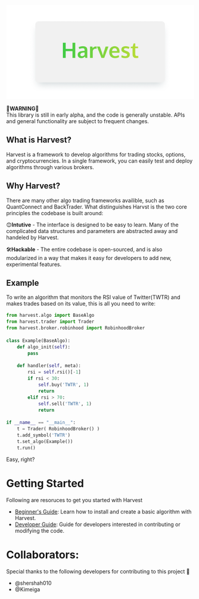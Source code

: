 ![Header](doc/Header.png)

🚨**WARNING**🚨   
This library is still in early alpha, and the code is generally unstable. APIs and general functionality are subject to frequent changes. 

## What is Harvest?
Harvest is a framework to develop algorithms for trading stocks, options, and cryptocurrencies. In a single framework, you can easily test and deploy algorithms through various brokers. 

## Why Harvest?
There are many other algo trading frameworks availible, such as QuantConnect and BackTrader. What distinguishes Harvst is the two core principles the codebase is built around: 

😊**Intutive** - The interface is designed to be easy to learn. Many of the complicated data structures and parameters are abstracted away and handeled by Harvest. 

🛠️**Hackable** - The entire codebase is open-sourced, and is also modularized in a way that makes it easy for developers to add new, experimental features. 


## Example
To write an algorithm that monitors the RSI value of Twitter(TWTR) and makes trades based on its value, this is all you need to write:

```python
from harvest.algo import BaseAlgo
from harvest.trader import Trader
from harvest.broker.robinhood import RobinhoodBroker

class Example(BaseAlgo):
    def algo_init(self):
        pass

    def handler(self, meta):
        rsi = self.rsi()[-1]
        if rsi < 30:
            self.buy('TWTR', 1)    
            return
        elif rsi > 70:
            self.sell('TWTR', 1)
            return

if __name__ == "__main__":
    t = Trader( RobinhoodBroker() )
    t.add_symbol('TWTR')
    t.set_algo(Example())
    t.run()
```

Easy, right?

# Getting Started
Following are resoruces to get you started with Harvest
 - [Beginner's Guide](doc/Intro.md): Learn how to install and create a basic algorithm with Harvest.
 - [Developer Guide](doc/dev.md): Guide for developers interested in contributing or modifying the code.  

 # Collaborators:
 Special thanks to the following developers for contributing to this project 🤟
 - @shershah010
 - @Kimeiga